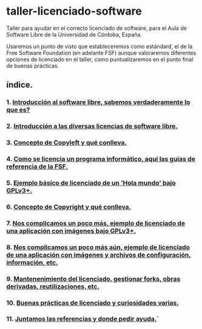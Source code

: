 # taller-licenciado-software
Taller para ayudar en el correcto licenciado de software, para el Aula de Software Libre de la Universidad de Córdoba, España.

Usaremos un punto de visto que estableceremos como estándard, el de la Free Software Foundation (en adelante FSF) aunque valoraremos diferentes opciones de licenciado en el taller, como puntualizaremos en el punto final de buenas prácticas.

## índice.
### 1. [Introducción al software libre, sabemos verdaderamente lo que es?](es/capitulo1.md)
### 2. [Introducción a las diversas licencias de software libre.](es/capitulo2.md)
### 3. [Concepto de Copyleft y qué conlleva.](es/capitulo3.md)
### 4. [Como se licencia un programa informático, aquí las guías de referencia de la FSF.](es/capitulo4.md)
### 5. [Ejemplo básico de licenciado de un 'Hola mundo' bajo GPLv3+.](es/capitulo5.md)
### 6. [Concepto de Copyright y qué conlleva.](es/capitulo6.md)
### 7. [Nos complicamos un poco más, ejemplo de licenciado de una aplicación con imágenes bajo GPLv3+.](es/capitulo7.md)
### 8. [Nos complicamos un poco más aún, ejemplo de licenciado de una aplicación con imágenes y archivos de configuración, información, etc.](es/capitulo8.md)
### 9. [Mantenenimiento del licenciado, gestionar forks, obras derivadas, reutilizaciones, etc.](es/capitulo9.md)
### 10. [Buenas prácticas de licenciado y curiosidades varias.](es/capitulo10.md)
### 11. [Juntamos las referencias y donde pedir ayuda.](es/capitulo11.md)`



